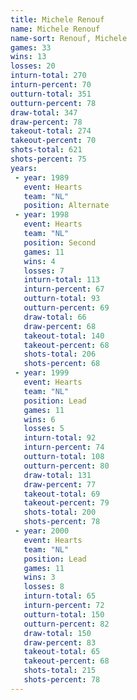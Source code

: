 ```yaml
---
title: Michele Renouf
name: Michele Renouf
name-sort: Renouf, Michele
games: 33
wins: 13
losses: 20
inturn-total: 270
inturn-percent: 70
outturn-total: 351
outturn-percent: 78
draw-total: 347
draw-percent: 78
takeout-total: 274
takeout-percent: 70
shots-total: 621
shots-percent: 75
years:
 - year: 1989
   event: Hearts
   team: "NL"
   position: Alternate
 - year: 1998
   event: Hearts
   team: "NL"
   position: Second
   games: 11
   wins: 4
   losses: 7
   inturn-total: 113
   inturn-percent: 67
   outturn-total: 93
   outturn-percent: 69
   draw-total: 66
   draw-percent: 68
   takeout-total: 140
   takeout-percent: 68
   shots-total: 206
   shots-percent: 68
 - year: 1999
   event: Hearts
   team: "NL"
   position: Lead
   games: 11
   wins: 6
   losses: 5
   inturn-total: 92
   inturn-percent: 74
   outturn-total: 108
   outturn-percent: 80
   draw-total: 131
   draw-percent: 77
   takeout-total: 69
   takeout-percent: 79
   shots-total: 200
   shots-percent: 78
 - year: 2000
   event: Hearts
   team: "NL"
   position: Lead
   games: 11
   wins: 3
   losses: 8
   inturn-total: 65
   inturn-percent: 72
   outturn-total: 150
   outturn-percent: 82
   draw-total: 150
   draw-percent: 83
   takeout-total: 65
   takeout-percent: 68
   shots-total: 215
   shots-percent: 78
---
```

